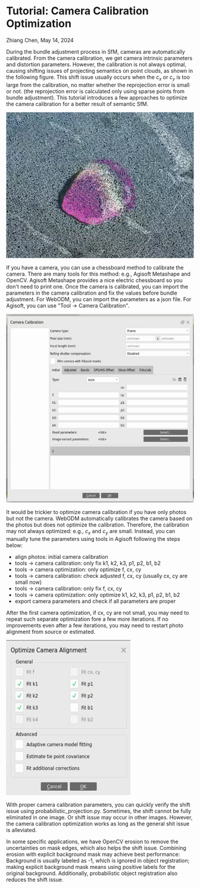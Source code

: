 # Tutorial: Camera Calibration Optimization

Zhiang Chen, May 14, 2024

During the bundle adjustment process in SfM, cameras are automatically calibrated. From the camera calibration, we get camera intrinsic parameters and distortion parameters. However, the calibration is not always optimal, causing shifting issues of projecting semantics on point clouds, as shown in the following figure. This shift issue usually occurs when the $c_x$ or $c_y$ is too large from the calibration, no matter whether the reprojection error is small or not. (the reprojection error is calculated only using sparse points from bundle adjustment). This tutorial introduces a few approaches to optimize the camera calibration for a better result of semantic SfM. 

![shift_issue](./images/shift_issue.png)

If you have a camera, you can use a chessboard method to calibrate the camera. There are many tools for this method: e.g., Agisoft Metashape and OpenCV. Agisoft Metashape provides a nice electric chessboard so you don't need to print one. Once the camera is calibrated, you can import the parameters in the camera calibration and fix the values before bundle adjustment. For WebODM, you can import the parameters as a json file. For Agisoft, you can use "Tool -> Camera Calibration". 

![agisoft_camera_calibration](./images/agisoft_camera_calibration.png)

It would be trickier to optimize camera calibration if you have only photos but not the camera. WebODM automatically calibrates the camera based on the photos but does not optimize the calibration. Therefore, the calibration may not always optimized: e.g., $c_x$ and $c_y$ are small. Instead, you can manually tune the parameters using tools in Agisoft following the steps below:


- align photos: initial camera calibration
- tools -> camera calibration: only fix k1, k2, k3, p1, p2, b1, b2 
- tools -> camera optimization: only optimize f, cx, cy
- tools -> camera calibration: check adjusted f, cx, cy (usually cx, cy are small now)
- tools -> camera calibration: only fix f, cx, cy
- tools -> camera optimization: only optimize k1, k2, k3, p1, p2, b1, b2 
- export camera parameters and check if all parameters are proper

After the first camera optimization, if cx, cy are not small, you may need to repeat such separate optimization fore a few more iterations. If no improvements even after a few iterations, you may need to restart photo alignment from source or estimated. 

![agisoft_camera_optimization](./images/agisoft_camera_optimization.png)

With proper camera calibration parameters, you can quickly verify the shift issue using probabilistic_projection.py. Sometimes, the shift cannot be fully eliminated in one image. Or shift issue may occur in other images. However, the camera calibration optimization works as long as the general shit issue is alleviated. 

In some specific applications, we have OpenCV erosion to remove the uncertainties on mask edges, which also helps the shift issue. Combining erosion with explicit background mask may achieve best performance: Background is usually labeled as -1, which is ignored in object registration; making explicit background mask means using positive labels for the original background. Additionally, probabilistic object registration also reduces the shift issue.

